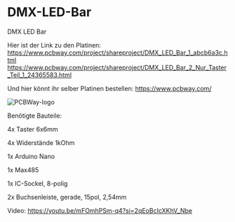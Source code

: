 # DMX-LED-Bar
DMX LED Bar

Hier ist der Link zu den Platinen:
https://www.pcbway.com/project/shareproject/DMX_LED_Bar_1_abcb6a3c.html
https://www.pcbway.com/project/shareproject/DMX_LED_Bar_2_Nur_Taster_Teil_1_24365583.html

Und hier könnt ihr selber Platinen bestellen: https://www.pcbway.com/

![PCBWay-logo](https://github.com/18-Sunil-18/DMX-LED-Bar/assets/70856050/bb180489-bf78-4b87-9770-177828271f65)


Benötigte Bauteile:

4x Taster 6x6mm

4x Widerstände 1kOhm

1x Arduino Nano

1x Max485

1x IC-Sockel, 8-polig

2x Buchsenleiste, gerade, 15pol, 2,54mm

Video: https://youtu.be/mFOmhPSm-q4?si=2qEoBcIcXKhV_Nbe
